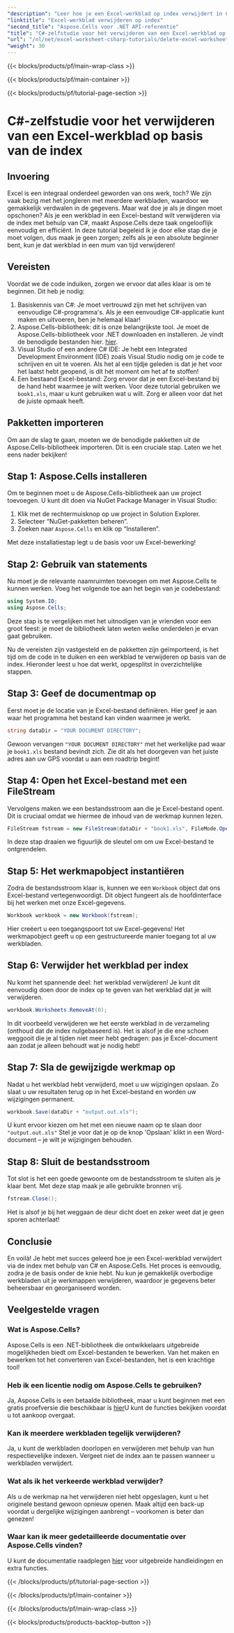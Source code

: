 ```yaml
---
"description": "Leer hoe je een Excel-werkblad op index verwijdert in C# met Aspose.Cells. Volg deze eenvoudige stapsgewijze tutorial om je werkmapbeheer te vereenvoudigen."
"linktitle": "Excel-werkblad verwijderen op index"
"second_title": "Aspose.Cells voor .NET API-referentie"
"title": "C#-zelfstudie voor het verwijderen van een Excel-werkblad op basis van de index"
"url": "/nl/net/excel-worksheet-csharp-tutorials/delete-excel-worksheet-by-index-csharp-tutorial/"
"weight": 30
---
```


{{< blocks/products/pf/main-wrap-class >}}

{{< blocks/products/pf/main-container >}}

{{< blocks/products/pf/tutorial-page-section >}}

# C#-zelfstudie voor het verwijderen van een Excel-werkblad op basis van de index

## Invoering

Excel is een integraal onderdeel geworden van ons werk, toch? We zijn vaak bezig met het jongleren met meerdere werkbladen, waardoor we gemakkelijk verdwalen in de gegevens. Maar wat doe je als je dingen moet opschonen? Als je een werkblad in een Excel-bestand wilt verwijderen via de index met behulp van C#, maakt Aspose.Cells deze taak ongelooflijk eenvoudig en efficiënt. In deze tutorial begeleid ik je door elke stap die je moet volgen, dus maak je geen zorgen; zelfs als je een absolute beginner bent, kun je dat werkblad in een mum van tijd verwijderen!

## Vereisten

Voordat we de code induiken, zorgen we ervoor dat alles klaar is om te beginnen. Dit heb je nodig:

1. Basiskennis van C#: Je moet vertrouwd zijn met het schrijven van eenvoudige C#-programma's. Als je een eenvoudige C#-applicatie kunt maken en uitvoeren, ben je helemaal klaar!
2. Aspose.Cells-bibliotheek: dit is onze belangrijkste tool. Je moet de Aspose.Cells-bibliotheek voor .NET downloaden en installeren. Je vindt de benodigde bestanden hier. [hier](https://releases.aspose.com/cells/net/). 
3. Visual Studio of een andere C# IDE: Je hebt een Integrated Development Environment (IDE) zoals Visual Studio nodig om je code te schrijven en uit te voeren. Als het al een tijdje geleden is dat je het voor het laatst hebt geopend, is dit hét moment om het af te stoffen!
4. Een bestaand Excel-bestand: Zorg ervoor dat je een Excel-bestand bij de hand hebt waarmee je wilt werken. Voor deze tutorial gebruiken we `book1.xls`, maar u kunt gebruiken wat u wilt. Zorg er alleen voor dat het de juiste opmaak heeft.

## Pakketten importeren

Om aan de slag te gaan, moeten we de benodigde pakketten uit de Aspose.Cells-bibliotheek importeren. Dit is een cruciale stap. Laten we het eens nader bekijken!

## Stap 1: Aspose.Cells installeren

Om te beginnen moet u de Aspose.Cells-bibliotheek aan uw project toevoegen. U kunt dit doen via NuGet Package Manager in Visual Studio:

1. Klik met de rechtermuisknop op uw project in Solution Explorer.
2. Selecteer “NuGet-pakketten beheren”.
3. Zoeken naar `Aspose.Cells` en klik op “Installeren”.

Met deze installatiestap legt u de basis voor uw Excel-bewerking!

## Stap 2: Gebruik van statements

Nu moet je de relevante naamruimten toevoegen om met Aspose.Cells te kunnen werken. Voeg het volgende toe aan het begin van je codebestand:

```csharp
using System.IO;
using Aspose.Cells;
```

Deze stap is te vergelijken met het uitnodigen van je vrienden voor een groot feest: je moet de bibliotheek laten weten welke onderdelen je ervan gaat gebruiken.

Nu de vereisten zijn vastgesteld en de pakketten zijn geïmporteerd, is het tijd om de code in te duiken en een werkblad te verwijderen op basis van de index. Hieronder leest u hoe dat werkt, opgesplitst in overzichtelijke stappen.

## Stap 3: Geef de documentmap op

Eerst moet je de locatie van je Excel-bestand definiëren. Hier geef je aan waar het programma het bestand kan vinden waarmee je werkt.

```csharp
string dataDir = "YOUR DOCUMENT DIRECTORY";
```

Gewoon vervangen `"YOUR DOCUMENT DIRECTORY"` met het werkelijke pad waar je `book1.xls` bestand bevindt zich. Zie dit als het doorgeven van het juiste adres aan uw GPS voordat u aan een roadtrip begint!

## Stap 4: Open het Excel-bestand met een FileStream

Vervolgens maken we een bestandsstroom aan die je Excel-bestand opent. Dit is cruciaal omdat we hiermee de inhoud van de werkmap kunnen lezen.

```csharp
FileStream fstream = new FileStream(dataDir + "book1.xls", FileMode.Open);
```

In deze stap draaien we figuurlijk de sleutel om om uw Excel-bestand te ontgrendelen. 

## Stap 5: Het werkmapobject instantiëren

Zodra de bestandsstroom klaar is, kunnen we een `Workbook` object dat ons Excel-bestand vertegenwoordigt. Dit object fungeert als de hoofdinterface bij het werken met onze Excel-gegevens.

```csharp
Workbook workbook = new Workbook(fstream);
```

Hier creëert u een toegangspoort tot uw Excel-gegevens! Het werkmapobject geeft u op een gestructureerde manier toegang tot al uw werkbladen.

## Stap 6: Verwijder het werkblad per index

Nu komt het spannende deel: het werkblad verwijderen! Je kunt dit eenvoudig doen door de index op te geven van het werkblad dat je wilt verwijderen. 

```csharp
workbook.Worksheets.RemoveAt(0);
```

In dit voorbeeld verwijderen we het eerste werkblad in de verzameling (onthoud dat de index nulgebaseerd is). Het is alsof je die ene schoen weggooit die je al tijden niet meer hebt gedragen: pas je Excel-document aan zodat je alleen behoudt wat je nodig hebt!

## Stap 7: Sla de gewijzigde werkmap op

Nadat u het werkblad hebt verwijderd, moet u uw wijzigingen opslaan. Zo slaat u uw resultaten terug op in het Excel-bestand en worden uw wijzigingen permanent.

```csharp
workbook.Save(dataDir + "output.out.xls");
```

U kunt ervoor kiezen om het met een nieuwe naam op te slaan door `"output.out.xls"` Stel je voor dat je op de knop 'Opslaan' klikt in een Word-document – je wilt je wijzigingen behouden.

## Stap 8: Sluit de bestandsstroom

Tot slot is het een goede gewoonte om de bestandsstroom te sluiten als je klaar bent. Met deze stap maak je alle gebruikte bronnen vrij.

```csharp
fstream.Close();
```

Het is alsof je bij het weggaan de deur dicht doet en zeker weet dat je geen sporen achterlaat!

## Conclusie

En voilà! Je hebt met succes geleerd hoe je een Excel-werkblad verwijdert via de index met behulp van C# en Aspose.Cells. Het proces is eenvoudig, zodra je de basis onder de knie hebt. Nu kun je gemakkelijk overbodige werkbladen uit je werkmappen verwijderen, waardoor je gegevens beter beheersbaar en georganiseerd worden.

## Veelgestelde vragen

### Wat is Aspose.Cells?
Aspose.Cells is een .NET-bibliotheek die ontwikkelaars uitgebreide mogelijkheden biedt om Excel-bestanden te bewerken. Van het maken en bewerken tot het converteren van Excel-bestanden, het is een krachtige tool!

### Heb ik een licentie nodig om Aspose.Cells te gebruiken?
Ja, Aspose.Cells is een betaalde bibliotheek, maar u kunt beginnen met een gratis proefversie die beschikbaar is [hier](https://releases.aspose.com/)U kunt de functies bekijken voordat u tot aankoop overgaat.

### Kan ik meerdere werkbladen tegelijk verwijderen?
Ja, u kunt de werkbladen doorlopen en verwijderen met behulp van hun respectievelijke indexen. Vergeet niet de index aan te passen wanneer u werkbladen verwijdert.

### Wat als ik het verkeerde werkblad verwijder?
Als u de werkmap na het verwijderen niet hebt opgeslagen, kunt u het originele bestand gewoon opnieuw openen. Maak altijd een back-up voordat u dergelijke wijzigingen aanbrengt – voorkomen is beter dan genezen!

### Waar kan ik meer gedetailleerde documentatie over Aspose.Cells vinden?
U kunt de documentatie raadplegen [hier](https://reference.aspose.com/cells/net/) voor uitgebreide handleidingen en extra functies.

{{< /blocks/products/pf/tutorial-page-section >}}

{{< /blocks/products/pf/main-container >}}

{{< /blocks/products/pf/main-wrap-class >}}

{{< blocks/products/products-backtop-button >}}